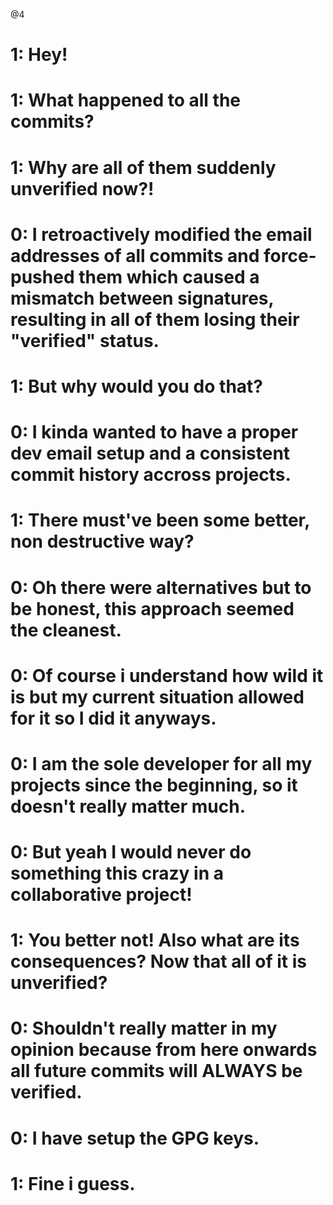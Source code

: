 @4

# 1: Hey!
# 1: What happened to all the commits?
# 1: Why are all of them suddenly unverified now?!
# 0: I retroactively modified the email addresses of all commits and force-pushed them which caused a mismatch between signatures, resulting in all of them losing their "verified" status.
# 1: But why would you do that?
# 0: I kinda wanted to have a proper dev email setup and a consistent commit history accross projects.
# 1: There must've been some better, non destructive way?
# 0: Oh there were alternatives but to be honest, this approach seemed the cleanest.
# 0: Of course i understand how wild it is but my current situation allowed for it so I did it anyways.
# 0: I am the sole developer for all my projects since the beginning, so it doesn't really matter much.
# 0: But yeah I would never do something this crazy in a collaborative project!
# 1: You better not! Also what are its consequences? Now that all of it is unverified?
# 0: Shouldn't really matter in my opinion because from here onwards all future commits will ALWAYS be verified.
# 0: I have setup the GPG keys.
# 1: Fine i guess.